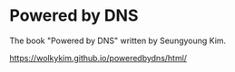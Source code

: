 # Powered by DNS

The book "Powered by DNS" written by Seungyoung Kim.

https://wolkykim.github.io/poweredbydns/html/

